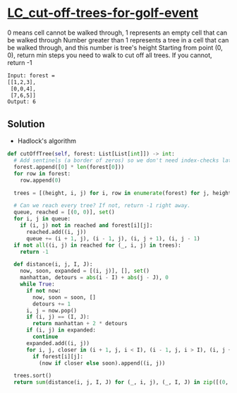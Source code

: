 # [LC_cut-off-trees-for-golf-event](https://leetcode.com/problems/cut-off-trees-for-golf-event)

0 means cell cannot be walked through, 1 represents an empty cell that can be walked through
Number greater than 1 represents a tree in a cell that can be walked through, and this number is tree's height
Starting from point (0, 0), return min steps you need to walk to cut off all trees. If you cannot, return -1

```txt
Input: forest =
[[1,2,3],
 [0,0,4],
 [7,6,5]]
Output: 6
```

## Solution

* Hadlock's algorithm

```py
def cutOffTree(self, forest: List[List[int]]) -> int:
  # Add sentinels (a border of zeros) so we don't need index-checks later on.
  forest.append([0] * len(forest[0]))
  for row in forest:
    row.append(0)

  trees = [(height, i, j) for i, row in enumerate(forest) for j, height in enumerate(row) if height > 1]

  # Can we reach every tree? If not, return -1 right away.
  queue, reached = [(0, 0)], set()
  for i, j in queue:
    if (i, j) not in reached and forest[i][j]:
      reached.add((i, j))
      queue += (i + 1, j), (i - 1, j), (i, j + 1), (i, j - 1)
  if not all((i, j) in reached for (_, i, j) in trees):
    return -1

  def distance(i, j, I, J):
    now, soon, expanded = [(i, j)], [], set()
    manhattan, detours = abs(i - I) + abs(j - J), 0
    while True:
      if not now:
        now, soon = soon, []
        detours += 1
      i, j = now.pop()
      if (i, j) == (I, J):
        return manhattan + 2 * detours
      if (i, j) in expanded:
        continue
      expanded.add((i, j))
      for i, j, closer in (i + 1, j, i < I), (i - 1, j, i > I), (i, j + 1, j < J), (i, j - 1, j > J):
        if forest[i][j]:
          (now if closer else soon).append((i, j))

  trees.sort()
  return sum(distance(i, j, I, J) for (_, i, j), (_, I, J) in zip([(0, 0, 0)] + trees, trees))
```

